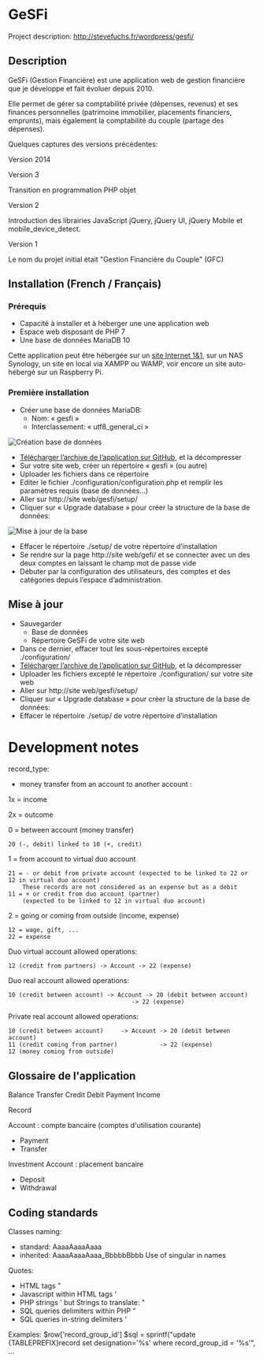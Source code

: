 # GeSFi

Project description: http://stevefuchs.fr/wordpress/gesfi/

## Description

GeSFi (Gestion Financière) est une application web de gestion financière que je développe et fait évoluer depuis 2010.

Elle permet de gérer sa comptabilité privée (dépenses, revenus) et ses finances personnelles (patrimoine immobilier, placements financiers, emprunts), mais également la comptabilité du couple (partage des dépenses).

Quelques captures des versions précédentes:

Version 2014

Version 3

Transition en programmation PHP objet

Version 2

Introduction des librairies JavaScript jQuery, jQuery UI, jQuery Mobile et mobile_device_detect.

Version 1

Le nom du projet initial était "Gestion Financière du Couple" (GFC)




## Installation (French / Français)

### Prérequis

* Capacité à installer et à héberger une une application web
* Espace web disposant de PHP 7
* Une base de données MariaDB 10

Cette application peut être hébergée sur un [site Internet 1&1](http://www.1and1.fr/?kwk=16605005), sur un NAS Synology, un site en local via XAMPP ou WAMP, voir encore un site auto-hébergé sur un Raspberry Pi.

### Première installation

* Créer une base de données MariaDB:
  * Nom: « gesfi »
  * Interclassement: « utf8_general_ci »

![Création base de données](https://stevefuchs.fr/wordpress/wp-content/uploads/2014/09/2017-08-27_232352.png?w=492)
* [Télécharger l’archive de l’application sur GitHub](https://github.com/CPC67128/GeSFi/archive/master.zip), et la décompresser
* Sur votre site web, créer un répertoire « gesfi » (ou autre)
* Uploader les fichiers dans ce répertoire
* Editer le fichier ./configuration/configuration.php et remplir les paramètres requis (base de données…)
* Aller sur http://site web/gesfi/setup/
* Cliquer sur « Upgrade database » pour créer la structure de la base de données:

![Mise à jour de la base](https://stevefuchs.fr/wordpress/wp-content/uploads/2014/09/2015-04-18_155906.png?w=600)
* Effacer le répertoire ./setup/ de votre répertoire d’installation
* Se rendre sur la page http://site web/gefi/ et se connecter avec un des deux comptes en laissant le champ mot de passe vide
* Débuter par la configuration des utilisateurs, des comptes et des catégories depuis l’espace d’administration.

## Mise à jour

* Sauvegarder
  * Base de données
  * Répertoire GeSFi de votre site web
* Dans ce dernier, effacer tout les sous-répertoires excepté ./configuration/
* [Télécharger l’archive de l’application sur GitHub](https://github.com/CPC67128/GeSFi/archive/master.zip), et la décompresser
* Uploader les fichiers excepté le répertoire ./configuration/ sur votre site web
* Aller sur http://site web/gesfi/setup/
* Cliquer sur « Upgrade database » pour créer la structure de la base de données:
* Effacer le répertoire ./setup/ de votre répertoire d’installation

# Development notes

record_type:

- money transfer from an account to another account :

1x = income

2x = outcome

0 = between account (money transfer)

    20 (-, debit) linked to 10 (+, credit)

1 = from account to virtual duo account

    21 = - or debit from private account (expected to be linked to 22 or 12 in virtual duo account)
        These records are not considered as an expense but as a debit
    11 = + or credit from duo account (partner)
        (expected to be linked to 12 in virtual duo account)

2 = going or coming from outside (income, expense)

    12 = wage, gift, ...
    22 = expense

Duo virtual account allowed operations:

    12 (credit from partners) -> Account -> 22 (expense)

Duo real account allowed operations:

    10 (credit between account) -> Account -> 20 (debit between account)
                                       -> 22 (expense)

Private real account allowed operations:

    10 (credit between account)     -> Account -> 20 (debit between account)
    11 (credit coming from partner)            -> 22 (expense)
    12 (money coming from outside)

## Glossaire de l'application


Balance
Transfer
Credit
Debit
Payment
Income



Record

Account : compte bancaire (comptes d'utilisation courante)

* Payment
* Transfer

Investment Account : placement bancaire

* Deposit
* Withdrawal

## Coding standards

Classes naming:
- standard: AaaaAaaaAaaa
- inherited: AaaaAaaaAaaa_BbbbbBbbb
Use of singular in names

Quotes:
- HTML tags "
- Javascript within HTML tags '
- PHP strings '
but Strings to translate: "
- SQL queries delimiters within PHP "
- SQL queries in-string delimiters '

Examples:
 $row['record_group_id']
 $sql = sprintf("update {TABLEPREFIX}record set designation='%s' where record_group_id = '%s'", ...
